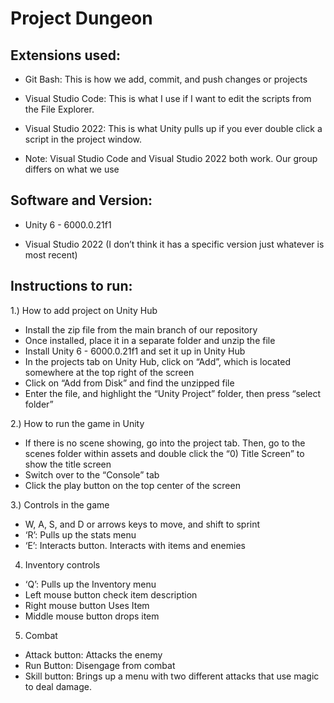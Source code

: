 # Project Dungeon
## Extensions used:
- Git Bash: This is how we add, commit, and push changes or projects
     
- Visual Studio Code: This is what I use if I want to edit the scripts from the File Explorer.
    
- Visual Studio 2022: This is what Unity pulls up if you ever double click a script in the project window.
    
- Note: Visual Studio Code and Visual Studio 2022 both work. Our group differs on what we use

## Software and Version: 
- Unity 6 - 6000.0.21f1

- Visual Studio 2022 (I don’t think it has a specific version just whatever is most recent)

## Instructions to run:
1.) How to add project on Unity Hub
- Install the zip file from the main branch of our repository
- Once installed, place it in a separate folder and unzip the file
- Install Unity 6 - 6000.0.21f1 and set it up in Unity Hub
- In the projects tab on Unity Hub, click on “Add”, which is located somewhere at the top right of the screen
- Click on “Add from Disk” and find the unzipped file
- Enter the file, and highlight the “Unity Project” folder, then press “select folder”

2.) How to run the game in Unity
- If there is no scene showing, go into the project tab. Then, go to the scenes folder within assets and double click the “0) Title Screen” to show the title screen
- Switch over to the “Console” tab
- Click the play button on the top center of the screen

3.) Controls in the game
- W, A, S, and D or arrows keys to move, and shift to sprint
- ‘R’: Pulls up the stats menu
- ‘E’: Interacts button. Interacts with items and enemies

4) Inventory controls
- ‘Q’: Pulls up the Inventory menu
- Left mouse button check item description
- Right mouse button Uses Item
- Middle mouse button drops item

5) Combat
- Attack button: Attacks the enemy
- Run Button: Disengage from combat
- Skill button: Brings up a menu with two different attacks that use magic to deal damage. 
